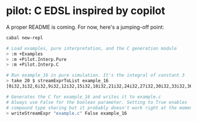# pilot: C EDSL inspired by copilot

A proper README is coming. For now, here's a jumping-off point:

```sh
cabal new-repl

# Load examples, pure interpretation, and the C generation module
> :m +Examples
> :m +Pilot.Interp.Pure
> :m +Pilot.Interp.C

# Run example_16 in pure simulation. It's the integral of constant 3
> take 20 $ streamExprToList example_16
[0i32,3i32,6i32,9i32,12i32,15i32,18i32,21i32,24i32,27i32,30i32,33i32,36i32,39i32,42i32,45i32,48i32,51i32,54i32,57i32]

# Generates the C for example_16 and writes it to example.c
# Always use False for the boolean parameter. Setting to True enables
# compound type sharing but it probably doesn't work right at the moment.
> writeStreamExpr "example.c" False example_16
```
